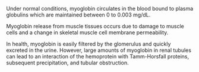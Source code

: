 Under normal conditions, myoglobin circulates in the blood bound to plasma globulins which are maintained between 0 to 0.003 mg/dL.

Myoglobin release from muscle tissues occurs due to damage to muscle cells and a change in skeletal muscle cell membrane permeability.

In health, myoglobin is easily filtered by the glomerulus and quickly excreted in the urine. However, large amounts of myoglobin in renal tubules can lead to an interaction of the hemoprotein with Tamm-Horsfall proteins, subsequent precipitation, and tubular obstruction.
